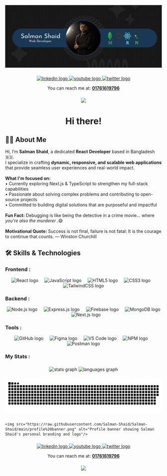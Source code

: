 <div align="center">
    <img src="https://raw.githubusercontent.com/Salman-Shaid/Salman-Shaid/main/profile%20banner.png" alt="Profile banner showing Salman Shaid's personal branding and logo"/>
  </div>
  
  ###
  
  <div align="center">
    <a href="https://www.linkedin.com/in/salman-shaid-93001734b/" target="_blank">
      <img src="https://img.shields.io/static/v1?message=LinkedIn&logo=linkedin&label=&color=0077B5&logoColor=white&labelColor=&style=for-the-badge" height="25" alt="linkedin logo"  />
    </a>
    <a href="https://www.youtube.com/@salmanshaid2537" target="_blank">
      <img src="https://img.shields.io/static/v1?message=Youtube&logo=youtube&label=&color=FF0000&logoColor=white&labelColor=&style=for-the-badge" height="25" alt="youtube logo"  />
    </a>
    <a href="https://x.com/Salmanshaid6" target="_blank">
      <img src="https://img.shields.io/static/v1?message=Twitter&logo=twitter&label=&color=1DA1F2&logoColor=white&labelColor=&style=for-the-badge" height="25" alt="twitter logo"  />
    </a>
    <p align="center"> You can reach me at: <strong><a href="tel:+8801761619796">01761619796</a></strong> </p>
  </div>
  
  ###
  
  <div align="center">
    <img src="https://visitor-badge.laobi.icu/badge?page_id=Salman-Shaid.Salman-Shaid&"  />
  </div>
  
  ###
  
  <h1 align="center">Hi there! </h1>
  
  ###
  
  <h2 align="left">👨‍💻 About Me</h2>
  
  <p align="left">
    Hi, I’m <strong>Salman Shaid</strong>, a dedicated <strong>React Developer</strong> based in Bangladesh 🇧🇩.<br>
    I specialize in crafting <strong>dynamic, responsive, and scalable web applications</strong> that provide seamless user experiences and real-world impact.<br><br>
    <strong>What I'm focused on:</strong><br>
    &bull; Currently exploring Next.js & TypeScript to strengthen my full-stack capabilities<br>
    &bull; Passionate about solving complex problems and contributing to open-source projects<br>
    &bull; Committed to building digital solutions that are purposeful and impactful<br><br>
    <strong>Fun Fact:</strong> Debugging is like being the detective in a crime movie… where <em>you're also the murderer </em>.😄 <br> <br>
    <strong>Motivational Quote: </strong>Success is not final, failure is not fatal: It is the courage to continue that counts.
  — Winston Churchill
  </p>
  
  
  ###
  ## 🛠 Skills & Technologies
  
  ###  Frontend :
  <div align="center">
    <img src="https://cdn.jsdelivr.net/gh/devicons/devicon/icons/react/react-original.svg" height="40" alt="React logo" />
    <img width="12" />
    <img src="https://cdn.jsdelivr.net/gh/devicons/devicon/icons/javascript/javascript-original.svg" height="40" alt="JavaScript logo" />
    <img width="12" />
    <img src="https://cdn.jsdelivr.net/gh/devicons/devicon/icons/html5/html5-original.svg" height="40" alt="HTML5 logo" />
    <img width="12" />
    <img src="https://cdn.jsdelivr.net/gh/devicons/devicon/icons/css3/css3-original.svg" height="40" width="40" alt="CSS3 logo" />
    <img width="12" />
    <img src="https://cdn.jsdelivr.net/gh/devicons/devicon/icons/tailwindcss/tailwindcss-original-wordmark.svg" height="40" alt="TailwindCSS logo" />
  
  
  </div>
  
  ###  Backend :
  <div align="center">
    <img src="https://cdn.jsdelivr.net/gh/devicons/devicon/icons/nodejs/nodejs-original.svg" height="40" alt="Node.js logo" />
    <img width="12" />
    <img src="https://cdn.jsdelivr.net/gh/devicons/devicon/icons/express/express-original.svg" height="40" alt="Express.js logo" />
    <img width="12" />
    <img src="https://cdn.jsdelivr.net/gh/devicons/devicon/icons/firebase/firebase-plain-wordmark.svg" height="40" alt="Firebase logo" />
    <img width="12" />
    <img src="https://cdn.jsdelivr.net/gh/devicons/devicon/icons/mongodb/mongodb-original.svg" height="40" alt="MongoDB logo" />
    <img width="12" />
    <img src="https://cdn.jsdelivr.net/gh/devicons/devicon/icons/nextjs/nextjs-original.svg" height="40" alt="Next.js logo" />
  </div>
  
  ###  Tools :
  <div align="center">
    <img src="https://cdn.jsdelivr.net/gh/devicons/devicon/icons/github/github-original.svg" height="40" alt="GitHub logo" />
    <img width="12" />
    <img src="https://cdn.jsdelivr.net/gh/devicons/devicon/icons/figma/figma-original.svg" height="40" alt="Figma logo" />
    <img width="12" /> 
    <img src="https://cdn.jsdelivr.net/gh/devicons/devicon/icons/vscode/vscode-original.svg" height="40" alt="VS Code logo" />
    <img width="12" /> 
    <img src="https://cdn.jsdelivr.net/gh/devicons/devicon/icons/npm/npm-original-wordmark.svg" height="40" alt="NPM logo" />
    <img width="12" /> 
    <img src="https://cdn.jsdelivr.net/gh/devicons/devicon/icons/postman/postman-original.svg" height="40" alt="Postman logo" /> 
  </div>
  
  
  
  
  ###
  <h3 align="left">   My Stats :</h3>
  
  ###
  
  
  <div align="center">
    <img src="https://github-readme-stats.vercel.app/api?username=Salman-Shaid&hide_title=false&hide_rank=false&show_icons=true&include_all_commits=true&count_private=true&disable_animations=false&theme=dracula&locale=en&hide_border=false&order=1" height="150" alt="stats graph"  />
    <img src="https://github-readme-stats.vercel.app/api/top-langs?username=Salman-Shaid&locale=en&hide_title=false&layout=compact&card_width=320&langs_count=5&theme=dracula&hide_border=false&order=2" height="150" alt="languages graph"  />
  </div>
  
  
  ###
  
  <img src="https://raw.githubusercontent.com/Salman-Shaid/Salman-Shaid/output/snake.svg" alt="Snake animation" />
  
  ### <div align="center">
    <img src="https://raw.githubusercontent.com/Salman-Shaid/Salman-Shaid/main/profile%20banner.png" alt="Profile banner showing Salman Shaid's personal branding and logo"/>
  </div>
  
  ###
  
  <div align="center">
    <a href="https://www.linkedin.com/in/salman-shaid-93001734b/" target="_blank">
      <img src="https://img.shields.io/static/v1?message=LinkedIn&logo=linkedin&label=&color=0077B5&logoColor=white&labelColor=&style=for-the-badge" height="25" alt="linkedin logo"  />
    </a>
    <a href="https://www.youtube.com/@salmanshaid2537" target="_blank">
      <img src="https://img.shields.io/static/v1?message=Youtube&logo=youtube&label=&color=FF0000&logoColor=white&labelColor=&style=for-the-badge" height="25" alt="youtube logo"  />
    </a>
    <a href="https://x.com/Salmanshaid6" target="_blank">
      <img src="https://img.shields.io/static/v1?message=Twitter&logo=twitter&label=&color=1DA1F2&logoColor=white&labelColor=&style=for-the-badge" height="25" alt="twitter logo"  />
    </a>
    <p align="center"> You can reach me at: <strong><a href="tel:+8801761619796">01761619796</a></strong> </p>
  </div>
  
  ###
  
  <div align="center">
    <img src="https://visitor-badge.laobi.icu/badge?page_id=Salman-Shaid.Salman-Shaid&"  />
  </div>
  
  ###
  
